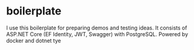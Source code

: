 # boilerplate
I use this boilerplate for preparing demos and testing ideas. It consists of ASP.NET Core (EF Identity, JWT, Swagger) with PostgreSQL. Powered by docker and dotnet tye 
